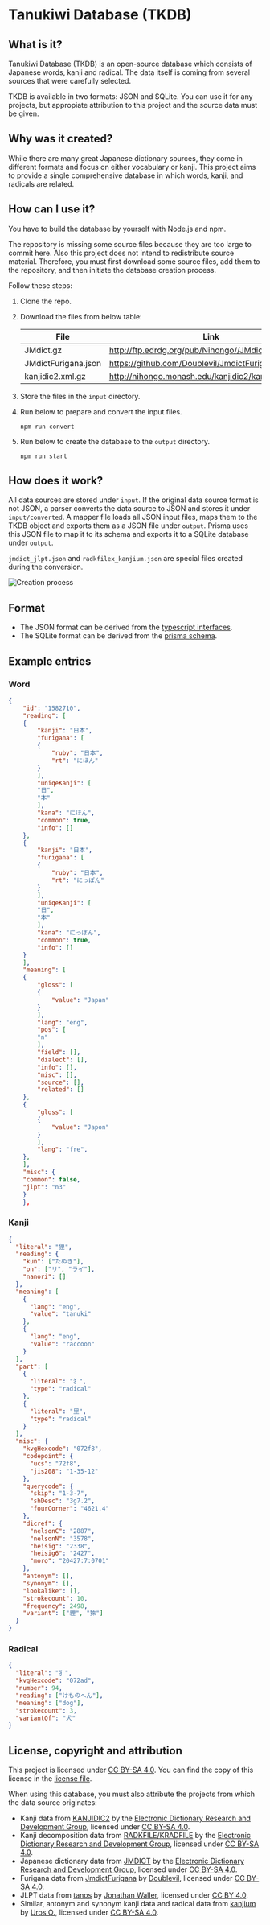 # Tanukiwi Database (TKDB)

## What is it?

Tanukiwi Database (TKDB) is an open-source database which consists of Japanese words, kanji and radical. The data itself is coming from several sources that were carefully selected.

TKDB is available in two formats: JSON and SQLite. You can use it for any projects, but appropiate attribution to this project and the source data must be given.

## Why was it created?

While there are many great Japanese dictionary sources, they come in different formats and focus on either vocabulary or kanji. This project aims to provide a single comprehensive database in which words, kanji, and radicals are related.

## How can I use it?

You have to build the database by yourself with Node.js and npm.

The repository is missing some source files because they are too large to commit here. Also this project does not intend to redistribute source material. Therefore, you must first download some source files, add them to the repository, and then initiate the database creation process.

Follow these steps:

1. Clone the repo.
2. Download the files from below table:

   | File                | Link                                                 |
   | ------------------- | ---------------------------------------------------- |
   | JMdict.gz           | http://ftp.edrdg.org/pub/Nihongo//JMdict.gz          |
   | JMdictFurigana.json | https://github.com/Doublevil/JmdictFurigana/releases |
   | kanjidic2.xml.gz    | http://nihongo.monash.edu/kanjidic2/kanjidic2.xml.gz |

3. Store the files in the `input` directory.
4. Run below to prepare and convert the input files.
   ```
   npm run convert
   ```
5. Run below to create the database to the `output` directory.
   ```
   npm run start
   ```

## How does it work?

All data sources are stored under `input`. If the original data source format is not JSON, a parser converts the data source to JSON and stores it under `input/converted`. A mapper file loads all JSON input files, maps them to the TKDB object and exports them as a JSON file under `output`. Prisma uses this JSON file to map it to its schema and exports it to a SQLite database under `output`.

`jmdict_jlpt.json` and `radkfilex_kanjium.json` are special files created during the conversion.

![Creation process](tkdb_creation_process.png)

## Format

- The JSON format can be derived from the [typescript interfaces](./src/tkdb_json/tkdb.model.ts).
- The SQLite format can be derived from the [prisma schema](./prisma/schema.prisma).

## Example entries

### Word

```json
{
    "id": "1582710",
    "reading": [
    {
        "kanji": "日本",
        "furigana": [
        {
            "ruby": "日本",
            "rt": "にほん"
        }
        ],
        "uniqeKanji": [
        "日",
        "本"
        ],
        "kana": "にほん",
        "common": true,
        "info": []
    },
    {
        "kanji": "日本",
        "furigana": [
        {
            "ruby": "日本",
            "rt": "にっぽん"
        }
        ],
        "uniqeKanji": [
        "日",
        "本"
        ],
        "kana": "にっぽん",
        "common": true,
        "info": []
    }
    ],
    "meaning": [
    {
        "gloss": [
        {
            "value": "Japan"
        }
        ],
        "lang": "eng",
        "pos": [
        "n"
        ],
        "field": [],
        "dialect": [],
        "info": [],
        "misc": [],
        "source": [],
        "related": []
    },
    {
        "gloss": [
        {
            "value": "Japon"
        }
        ],
        "lang": "fre",
    },
    ],
    "misc": {
    "common": false,
    "jlpt": "n3"
    }
    },
```

### Kanji

```json
{
  "literal": "狸",
  "reading": {
    "kun": ["たぬき"],
    "on": ["リ", "ライ"],
    "nanori": []
  },
  "meaning": [
    {
      "lang": "eng",
      "value": "tanuki"
    },
    {
      "lang": "eng",
      "value": "raccoon"
    }
  ],
  "part": [
    {
      "literal": "犭",
      "type": "radical"
    },
    {
      "literal": "里",
      "type": "radical"
    }
  ],
  "misc": {
    "kvgHexcode": "072f8",
    "codepoint": {
      "ucs": "72f8",
      "jis208": "1-35-12"
    },
    "querycode": {
      "skip": "1-3-7",
      "shDesc": "3g7.2",
      "fourCorner": "4621.4"
    },
    "dicref": {
      "nelsonC": "2887",
      "nelsonN": "3578",
      "heisig": "2338",
      "heisig6": "2427",
      "moro": "20427:7:0701"
    },
    "antonym": [],
    "synonym": [],
    "lookalike": [],
    "strokecount": 10,
    "frequency": 2498,
    "variant": ["貍", "猍"]
  }
}
```

### Radical

```json
{
  "literal": "犭",
  "kvgHexcode": "072ad",
  "number": 94,
  "reading": ["けものへん"],
  "meaning": ["dog"],
  "strokecount": 3,
  "variantOf": "犬"
}
```

## License, copyright and attribution

This project is licensed under [CC BY-SA 4.0](https://creativecommons.org/licenses/by-sa/4.0/). You can find the copy of this license in the [license file](LICENSE.txt).

When using this database, you must also attribute the projects from which the data source originates:

- Kanji data from [KANJIDIC2](http://www.edrdg.org/wiki/index.php/KANJIDIC_Project) by the [Electronic Dictionary Research and Development Group](https://www.edrdg.org/), licensed under [CC BY-SA 4.0](https://creativecommons.org/licenses/by-sa/4.0/).
- Kanji decomposition data from [RADKFILE/KRADFILE](https://www.edrdg.org/krad/kradinf.html) by the [Electronic Dictionary Research and Development Group](https://www.edrdg.org/), licensed under [CC BY-SA 4.0](https://creativecommons.org/licenses/by-sa/4.0/).
- Japanese dictionary data from [JMDICT](https://www.edrdg.org/wiki/index.php/JMdict-EDICT_Dictionary_Project) by the [Electronic Dictionary Research and Development Group](https://www.edrdg.org/), licensed under [CC BY-SA 4.0](https://creativecommons.org/licenses/by-sa/4.0/).
- Furigana data from [JmdictFurigana](https://github.com/Doublevil/JmdictFurigana) by [Doublevil](https://github.com/Doublevil), licensed under [CC BY-SA 4.0](https://creativecommons.org/licenses/by-sa/4.0/).
- JLPT data from [tanos](http://www.tanos.co.uk/jlpt/) by [Jonathan Waller](http://www.tanos.co.uk/contact/), licensed under [CC BY 4.0](https://creativecommons.org/licenses/by/4.0/).
- Similar, antonym and synonym kanji data and radical data from [kanjium](https://github.com/mifunetoshiro/kanjium) by [Uros O.](https://github.com/mifunetoshiro), licensed under [CC BY-SA 4.0](https://creativecommons.org/licenses/by-sa/4.0/).
